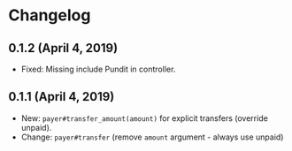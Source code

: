 # Changelog

## 0.1.2 (April 4, 2019)

* Fixed: Missing include Pundit in controller.

## 0.1.1 (April 4, 2019)

* New: ```payer#transfer_amount(amount)``` for explicit transfers (override unpaid).
* Change: ```payer#transfer``` (remove ```amount``` argument - always use unpaid)